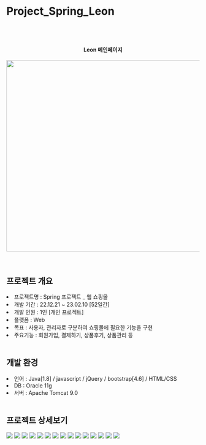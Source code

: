 # Project_Spring_Leon

<br><br>

<div align="center">
<h4> Leon 메인페이지 </h4>

<img src = "https://user-images.githubusercontent.com/109928969/221394838-310a281f-5b5d-4718-9253-25bd72184c12.gif"
style="display: block; margin: 0 auto; width:1000px; height:500px;"> 
  


</div>

<br>
<h2>프로젝트 개요</h2>
<li>프로젝트명 : Spring 프로젝트 _ 웹 쇼핑몰</li>
<li>개발 기간 : 22.12.21 ~ 23.02.10 [52일간] </li>
<li>개발 인원 : 1인 [개인 프로젝트]</li>
<li>플랫폼 : Web </li>
<li>목표 : 사용자, 관리자로 구분하여 쇼핑몰에 필요한 기능을 구현 </li>
<li>주요기능 : 회원가입, 결제하기, 상품후기, 상품관리 등</li>
<br>

<h2>개발 환경</h2>
<li>언어 : Java[1.8] / javascript / jQuery / bootstrap[4.6] / HTML/CSS</li>
<li>DB : Oracle 11g </li>
<li>서버 : Apache Tomcat 9.0</li>
<br>

<h2>프로젝트 상세보기</h2>

<img src = https://user-images.githubusercontent.com/109928969/221925135-9dc96f87-0487-4fb9-bf01-73c489786ea3.jpg>
<img src = https://user-images.githubusercontent.com/109928969/221925563-393fdb54-6b57-4a09-9abc-bb5118c98d49.jpg>
<img src = https://user-images.githubusercontent.com/109928969/221925577-23946514-db3d-4a10-950b-66e8f514fef9.jpg>
<img src = https://user-images.githubusercontent.com/109928969/221925586-def651c0-2ba6-4b83-b230-0f0506732688.jpg>
<img src = https://user-images.githubusercontent.com/109928969/221925600-55318192-9661-4f60-ae21-412b90b591fd.jpg>
<img src = https://user-images.githubusercontent.com/109928969/221925612-9f9ba915-5ea4-4fb7-9a2e-0951504d4566.jpg>
<img src = https://user-images.githubusercontent.com/109928969/221925615-ed55af89-7d8f-4dda-8722-9773bbd14ee0.jpg>
<img src = https://user-images.githubusercontent.com/109928969/221925618-ad2ebd73-6178-4d42-9153-dd7b249960eb.jpg>
<img src = https://user-images.githubusercontent.com/109928969/221925624-7ecce40d-a17a-4b1c-9a65-6a99611c7fe4.jpg>
<img src = https://user-images.githubusercontent.com/109928969/221925627-fce00dc2-f031-410c-8639-c4122848e774.jpg>
<img src = https://user-images.githubusercontent.com/109928969/221925630-f5507302-a562-47f3-acac-dbb200eb4056.jpg>
<img src = https://user-images.githubusercontent.com/109928969/221925632-522a0c41-b5b0-4d4d-aa18-01ebba95fcc6.jpg>
<img src = https://user-images.githubusercontent.com/109928969/221925636-a7263801-d58a-4324-ad8b-302ffe94ecbe.jpg>
<img src = https://user-images.githubusercontent.com/109928969/221925638-6248e62f-d034-4aa4-8aff-92ade2ee49f3.jpg>
<img src = https://user-images.githubusercontent.com/109928969/221925642-57e80e27-a32c-472f-b735-d01495e7d178.jpg>


